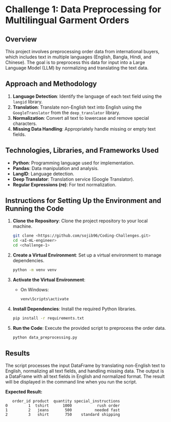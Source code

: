 # Challenge 1: Data Preprocessing for Multilingual Garment Orders

## Overview

This project involves preprocessing order data from international buyers, which includes text in multiple languages (English, Bangla, Hindi, and Chinese). The goal is to preprocess this data for input into a Large Language Model (LLM) by normalizing and translating the text data.

## Approach and Methodology

1. **Language Detection**: Identify the language of each text field using the `langid` library.
2. **Translation**: Translate non-English text into English using the `GoogleTranslator` from the `deep_translator` library.
3. **Normalization**: Convert all text to lowercase and remove special characters.
4. **Missing Data Handling**: Appropriately handle missing or empty text fields.

## Technologies, Libraries, and Frameworks Used

- **Python**: Programming language used for implementation.
- **Pandas**: Data manipulation and analysis.
- **LangID**: Language detection.
- **Deep Translator**: Translation service (Google Translator).
- **Regular Expressions (re)**: For text normalization.

## Instructions for Setting Up the Environment and Running the Code

1. **Clone the Repository**: Clone the project repository to your local machine.
    ```bash
    git clone <https://github.com/sojib96/Coding-Challenges.git>
    cd <aI-mL-engineer>
    cd <challenge-1>
    ```

2. **Create a Virtual Environment**: Set up a virtual environment to manage dependencies.
    ```bash
    python -m venv venv
    ```

3. **Activate the Virtual Environment**:
    - On Windows:
        ```bash
        venv\Scripts\activate
        ```

4. **Install Dependencies**: Install the required Python libraries.
    ```bash
    pip install -r requirements.txt
    ```

5. **Run the Code**: Execute the provided script to preprocess the order data.
    ```bash
    python data_preprocessing.py
    ```


## Results

The script processes the input DataFrame by translating non-English text to English, normalizing all text fields, and handling missing data. The output is a DataFrame with all text fields in English and normalized format. The result will be displayed in the command line when you run the script.

**Expected Result:**

```plaintext
   order_id product  quantity special_instructions
0         1  tshirt      1000           rush order
1         2   jeans       500          needed fast
2         3   shirt       750    standard shipping

